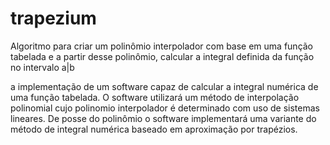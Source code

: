 # trapezium
Algoritmo para criar um polinômio interpolador com base em uma função tabelada e a partir desse polinômio, calcular a integral definida da função no intervalo a|b


a implementação de um software capaz de calcular a integral
numérica de uma função tabelada. O software utilizará um método de interpolação
polinomial cujo polinomio interpolador é determinado com uso de sistemas lineares.
De posse do polinômio o software implementará uma variante do método de integral
numérica baseado em aproximação por trapézios.
